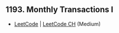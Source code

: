 ## 1193. Monthly Transactions I

-  [LeetCode](https://leetcode.com/problems/monthly-transactions-i/) | [LeetCode CH](https://leetcode.cn/problems/monthly-transactions-i/) (Medium)
